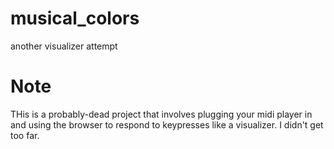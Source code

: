 # musical_colors
another visualizer attempt

# Note
THis is a probably-dead project that involves plugging your midi player in and
using the browser to respond to keypresses like a visualizer. I didn't get too far.
